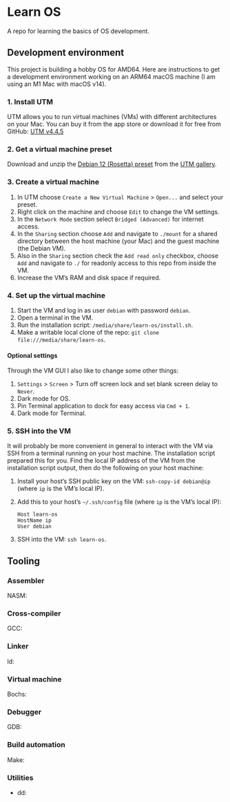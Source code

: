 # Learn OS

A repo for learning the basics of OS development.

## Development environment

This project is building a hobby OS for AMD64. Here are instructions to get a development environment working on an ARM64 macOS machine (I am using an M1 Mac with macOS v14).

### 1. Install UTM

UTM allows you to run virtual machines (VMs) with different architectures on your Mac. You can buy it from the app store or download it for free from GitHub: [UTM v4.4.5](https://github.com/utmapp/UTM/releases/tag/v4.4.5)

### 2. Get a virtual machine preset

Download and unzip the [Debian 12 (Rosetta) preset](https://mac.getutm.app/gallery/debian-12-rosetta) from the [UTM gallery](https://mac.getutm.app/gallery/).

### 3. Create a virtual machine

1. In UTM choose `Create a New Virtual Machine` > `Open...` and select your preset.
1. Right click on the machine and choose `Edit` to change the VM settings.
1. In the `Network Mode` section select `Bridged (Advanced)` for internet access.
1. In the `Sharing` section choose `Add` and navigate to `./mount` for a shared directory between the host machine (your Mac) and the guest machine (the Debian VM).
1. Also in the `Sharing` section check the `Add read only` checkbox, choose `Add` and navigate to `./` for readonly access to this repo from inside the VM.
1. Increase the VM’s RAM and disk space if required.

### 4. Set up the virtual machine

1. Start the VM and log in as user `debian` with password `debian`.
1. Open a terminal in the VM.
1. Run the installation script: `/media/share/learn-os/install.sh`.
1. Make a writable local clone of the repo: `git clone file:///media/share/learn-os`.

#### Optional settings

Through the VM GUI I also like to change some other things:

1. `Settings` > `Screen` > Turn off screen lock and set blank screen delay to `Never`.
1. Dark mode for OS.
1. Pin Terminal application to dock for easy access via `Cmd + 1`.
1. Dark mode for Terminal.

### 5. SSH into the VM

It will probably be more convenient in general to interact with the VM via SSH from a terminal running on your host machine. The installation script prepared this for you. Find the local IP address of the VM from the installation script output, then do the following on your host machine:

1. Install your host’s SSH public key on the VM: `ssh-copy-id debian@ip` (where `ip` is the VM’s local IP).
1. Add this to your host’s `~/.ssh/config` file (where `ip` is the VM’s local IP):

   ```ssh
   Host learn-os
   HostName ip
   User debian
   ```

1. SSH into the VM: `ssh learn-os`.

## Tooling

### Assembler

NASM:

### Cross-compiler

GCC:

### Linker

ld:

### Virtual machine

Bochs:

### Debugger

GDB:

### Build automation

Make:

### Utilities

- dd:
